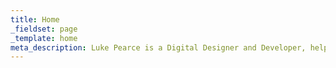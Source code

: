 ```yaml
---
title: Home
_fieldset: page
_template: home
meta_description: Luke Pearce is a Digital Designer and Developer, helping to take brands to digital platforms
---
```

